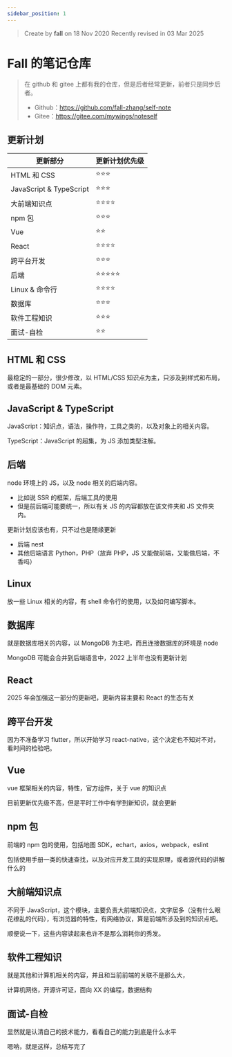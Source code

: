 ```yaml
---
sidebar_position: 1
---
```


> Create by **fall** on 18 Nov 2020
> Recently revised in 03 Mar 2025

# Fall 的笔记仓库

> 在 github 和 gitee 上都有我的仓库，但是后者经常更新，前者只是同步后者。
>
> - Github：https://github.com/fall-zhang/self-note
> - Gitee：https://gitee.com/mywings/noteself

## 更新计划

| 更新部分                | 更新计划优先级                 |
| ----------------------- | ------------------------------ |
| HTML 和 CSS             | :star::star::star:             |
| JavaScript & TypeScript | :star::star::star:             |
| 大前端知识点            | :star::star::star::star:       |
| npm 包                 | :star::star::star:            |
| Vue                     | :star::star:                   |
| React                   | :star::star::star::star:       |
| 跨平台开发              | :star::star::star:             |
| 后端                    | :star::star::star::star::star:  |
| Linux & 命令行           | :star::star::star::star:        |
| 数据库                   | :star::star::star:             |
| 软件工程知识            | :star::star::star:             |
| 面试-自检               | :star::star:                   |

## HTML 和 CSS

最稳定的一部分，很少修改，以 HTML/CSS 知识点为主，只涉及到样式和布局，或者是最基础的 DOM 元素。

## JavaScript & TypeScript

JavaScript：知识点，语法，操作符，工具之类的，以及对象上的相关内容。

TypeScript：JavaScript 的超集，为 JS 添加类型注解。

## 后端

node 环境上的 JS，以及 node 相关的后端内容。

- 比如说 SSR 的框架，后端工具的使用
- 但是前后端可能要统一，所以有关 JS 的内容都放在该文件夹和 JS 文件夹内。

更新计划应该也有，只不过也是随缘更新

- 后端 nest
- 其他后端语言 Python，PHP（放弃 PHP，JS 又能做前端，又能做后端，不香吗）

## Linux

放一些 Linux 相关的内容，有 shell 命令行的使用，以及如何编写脚本。

## 数据库

就是数据库相关的内容，以 MongoDB 为主吧，而且连接数据库的环境是 node

MongoDB 可能会合并到后端语言中，2022 上半年也没有更新计划

## React

2025 年会加强这一部分的更新吧，更新内容主要和 React 的生态有关

## 跨平台开发

因为不准备学习 flutter，所以开始学习 react-native，这个决定也不知对不对，看时间的检验吧。

## Vue

vue 框架相关的内容，特性，官方组件，关于 vue 的知识点

目前更新优先级不高，但是平时工作中有学到新知识，就会更新

## npm 包

前端的 npm 包的使用，包括地图 SDK，echart，axios，webpack，eslint

包括使用手册一类的快速查找，以及对应开发工具的实现原理，或者源代码的讲解什么的

## 大前端知识点

不同于 JavaScript，这个模块，主要负责大前端知识点，文字居多（没有什么眼花缭乱的代码），有浏览器的特性，有网络协议，算是前端所涉及到的知识点吧。

顺便说一下，这些内容读起来也许不是那么消耗你的秀发。

## 软件工程知识

就是其他和计算机相关的内容，并且和当前前端的关联不是那么大，

计算机网络，开源许可证，面向 XX 的编程，数据结构

## 面试-自检

显然就是认清自己的技术能力，看看自己的能力到底是什么水平

嗯呐，就是这样，总结写完了
